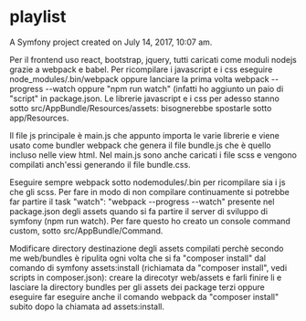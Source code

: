 playlist
=========

A Symfony project created on July 14, 2017, 10:07 am.

Per il frontend uso react, bootstrap, jquery, tutti caricati come moduli nodejs grazie a webpack e babel. Per ricompilare i javascript e i css eseguire node_modules/.bin/webpack oppure lanciare la prima volta webpack --progress --watch oppure "npm run watch" (infatti ho aggiunto un paio di "script" in package.json.
Le librerie javascript e i css per adesso stanno sotto src/AppBundle/Resources/assets: bisognerebbe spostarle sotto app/Resources.

Il file js principale è main.js che appunto importa le varie librerie e viene usato come bundler webpack che genera il file bundle.js che è quello incluso nelle view html. Nel main.js sono anche caricati i file scss e vengono compilati anch'essi generando il file bundle.css.

Eseguire sempre webpack sotto nodemodules/.bin per ricompilare sia i js che gli scss.
Per fare in modo di non compilare continuamente si potrebbe far partire il task "watch": "webpack --progress --watch" presente nel package.json degli assets quando si fa partire il server di sviluppo di symfony (npm run watch).
Per fare questo ho creato un console command custom, sotto src/AppBundle/Command.

Modificare directory destinazione degli assets compilati perchè secondo me web/bundles è ripulita ogni volta che si fa "composer install" dal comando di symfony assets:install (richiamata da "composer install", vedi scripts in composer.json): creare la direcotyr web/assets e farli finire li e lasciare la directory bundles per gli assets dei package terzi oppure eseguire far eseguire anche il comando webpack da "composer install" subito dopo la chiamata ad assets:install. 
 
